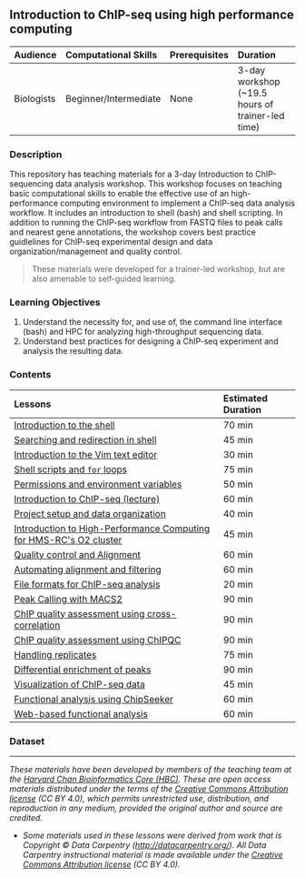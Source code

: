 ## Introduction to ChIP-seq using high performance computing


| Audience | Computational Skills | Prerequisites | Duration |
:----------|:----------|:----------|:----------|
| Biologists | Beginner/Intermediate | None | 3-day workshop (~19.5 hours of trainer-led time)|

### Description

This repository has teaching materials for a 3-day Introduction to ChIP-sequencing data analysis workshop. This workshop focuses on teaching basic computational skills to enable the effective use of an high-performance computing environment to implement a ChIP-seq data analysis workflow. It includes an introduction to shell (bash) and shell scripting. In addition to running the ChIP-seq workflow from FASTQ files to peak calls and nearest gene annotations, the workshop covers best practice guidlelines for ChIP-seq experimental design and data organization/management and quality control.

> These materials were developed for a trainer-led workshop, but are also amenable to self-guided learning.

### Learning Objectives

1.	Understand the necessity for, and use of, the command line interface (bash) and HPC for analyzing high-throughput sequencing data.
2.	Understand best practices for designing a ChIP-seq experiment and analysis the resulting data.


### Contents

| Lessons            | Estimated Duration |
|:------------------------|:----------|
|[Introduction to the shell](https://hbctraining.github.io/Intro-to-Shell/lessons/01_the_filesystem.html) | 70 min |
|[Searching and redirection in shell](https://hbctraining.github.io/Intro-to-Shell/lessons/02_searching_files.html) | 45 min |
|[Introduction to the Vim text editor ](https://hbctraining.github.io/Intro-to-Shell/lessons/03_vim.html) | 30 min |
|[Shell scripts and `for` loops](https://hbctraining.github.io/Intro-to-Shell/lessons/04_loops_and_scripts.html) | 75 min |
|[Permissions and environment variables](https://hbctraining.github.io/Intro-to-Shell/lessons/05_permissions_and_environment_variables.html) | 50 min |
|[Introduction to ChIP-seq (lecture)](https://hbctraining.github.io/Intro-to-ChIPseq/) | 60 min |
|[Project setup and data organization](https://hbctraining.github.io/Intro-to-ChIPseq/lessons/01_Intro_chipseq_data_organization.html) | 40 min |
|[Introduction to High-Performance Computing for HMS-RC's O2 cluster](https://hbctraining.github.io/Intro-to-rnaseq-hpc-O2/lectures/HPC_intro_O2.pdf) | 45 min |
|[Quality control and Alignment](https://hbctraining.github.io/Intro-to-ChIPseq/lessons/02_QC_and_alignment.html) | 60 min |
|[Automating alignment and filtering]() | 60 min |
|[File formats for ChIP-seq analysis]() | 20 min |
|[Peak Calling with MACS2](https://hbctraining.github.io/Intro-to-ChIPseq/lessons/03_peak_calling_macs.html) | 90 min |
|[ChIP quality assessment using cross-correlation](https://hbctraining.github.io/Intro-to-ChIPseq/lessons/04_QC_cross_correlation.html) | 90 min |
|[ChIP quality assessment using ChIPQC](https://hbctraining.github.io/Intro-to-ChIPseq/lessons/05_QC_quality_metrics.html) | 90 min |
|[Handling replicates](https://hbctraining.github.io/Intro-to-ChIPseq/lessons/06_handling-replicates.html) | 75 min |
|[Differential enrichment of peaks](https://hbctraining.github.io/Intro-to-ChIPseq/lessons/09_differential_peaks.html) | 90 min |
|[Visualization of ChIP-seq data](https://hbctraining.github.io/Intro-to-ChIPseq/lessons/10_QC_visualization.html) | 45 min |
|[Functional analysis using ChipSeeker](https://hbctraining.github.io/Intro-to-ChIPseq/lessons/07_ChIPseeker_functional_analysis.html) | 60 min |
|[Web-based functional analysis](https://hbctraining.github.io/Intro-to-ChIPseq/lessons/08_functional_analysis.html) | 60 min 



### Dataset


***
*These materials have been developed by members of the teaching team at the [Harvard Chan Bioinformatics Core (HBC)](http://bioinformatics.sph.harvard.edu/). These are open access materials distributed under the terms of the [Creative Commons Attribution license](https://creativecommons.org/licenses/by/4.0/) (CC BY 4.0), which permits unrestricted use, distribution, and reproduction in any medium, provided the original author and source are credited.*

* *Some materials used in these lessons were derived from work that is Copyright © Data Carpentry (http://datacarpentry.org/). 
All Data Carpentry instructional material is made available under the [Creative Commons Attribution license](https://creativecommons.org/licenses/by/4.0/) (CC BY 4.0).*


